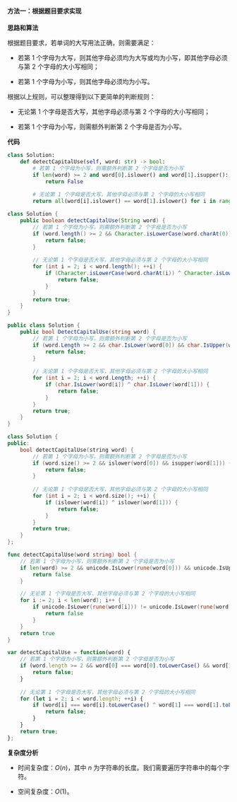 #### 方法一：根据题目要求实现

**思路和算法**

根据题目要求，若单词的大写用法正确，则需要满足：

- 若第 $1$ 个字母为大写，则其他字母必须均为大写或均为小写，即其他字母必须与第 $2$ 个字母的大小写相同；

- 若第 $1$ 个字母为小写，则其他字母必须均为小写。

根据以上规则，可以整理得到以下更简单的判断规则：

- 无论第 $1$ 个字母是否大写，其他字母必须与第 $2$ 个字母的大小写相同；

- 若第 $1$ 个字母为小写，则需额外判断第 $2$ 个字母是否为小写。

**代码**

```Python [sol1-Python3]
class Solution:
    def detectCapitalUse(self, word: str) -> bool:
        # 若第 1 个字母为小写，则需额外判断第 2 个字母是否为小写
        if len(word) >= 2 and word[0].islower() and word[1].isupper():
            return False
        
        # 无论第 1 个字母是否大写，其他字母必须与第 2 个字母的大小写相同
        return all(word[i].islower() == word[1].islower() for i in range(2, len(word)))
```

```Java [sol1-Java]
class Solution {
    public boolean detectCapitalUse(String word) {
        // 若第 1 个字母为小写，则需额外判断第 2 个字母是否为小写
        if (word.length() >= 2 && Character.isLowerCase(word.charAt(0)) && Character.isUpperCase(word.charAt(1))) {
            return false;
        }
        
        // 无论第 1 个字母是否大写，其他字母必须与第 2 个字母的大小写相同
        for (int i = 2; i < word.length(); ++i) {
            if (Character.isLowerCase(word.charAt(i)) ^ Character.isLowerCase(word.charAt(1))) {
                return false;
            }
        }
        return true;
    }
}
```

```C# [sol1-C#]
public class Solution {
    public bool DetectCapitalUse(string word) {
        // 若第 1 个字母为小写，则需额外判断第 2 个字母是否为小写
        if (word.Length >= 2 && char.IsLower(word[0]) && char.IsUpper(word[1])) {
            return false;
        }
        
        // 无论第 1 个字母是否大写，其他字母必须与第 2 个字母的大小写相同
        for (int i = 2; i < word.Length; ++i) {
            if (char.IsLower(word[i]) ^ char.IsLower(word[1])) {
                return false;
            }
        }
        return true;
    }
}
```

```C++ [sol1-C++]
class Solution {
public:
    bool detectCapitalUse(string word) {
        // 若第 1 个字母为小写，则需额外判断第 2 个字母是否为小写
        if (word.size() >= 2 && islower(word[0]) && isupper(word[1])) {
            return false;
        }
        
        // 无论第 1 个字母是否大写，其他字母必须与第 2 个字母的大小写相同
        for (int i = 2; i < word.size(); ++i) {
            if (islower(word[i]) ^ islower(word[1])) {
                return false;
            }
        }
        return true;
    }
};
```

```go [sol1-Golang]
func detectCapitalUse(word string) bool {
    // 若第 1 个字母为小写，则需额外判断第 2 个字母是否为小写
    if len(word) >= 2 && unicode.IsLower(rune(word[0])) && unicode.IsUpper(rune(word[1])) {
        return false
    }

    // 无论第 1 个字母是否大写，其他字母必须与第 2 个字母的大小写相同
    for i := 2; i < len(word); i++ {
        if unicode.IsLower(rune(word[i])) != unicode.IsLower(rune(word[1])) {
            return false
        }
    }
    return true
}
```

```JavaScript [sol1-JavaScript]
var detectCapitalUse = function(word) {
    // 若第 1 个字母为小写，则需额外判断第 2 个字母是否为小写
    if (word.length >= 2 && word[0] === word[0].toLowerCase() && word[1] === word[1].toUpperCase()) {
        return false;
    }
    
    // 无论第 1 个字母是否大写，其他字母必须与第 2 个字母的大小写相同
    for (let i = 2; i < word.length; ++i) {
        if (word[i] === word[i].toLowerCase() ^ word[1] === word[1].toLowerCase()) {
            return false;
        }
    }
    return true;
};
```

**复杂度分析**

- 时间复杂度：$O(n)$，其中 $n$ 为字符串的长度。我们需要遍历字符串中的每个字符。

- 空间复杂度：$O(1)$。